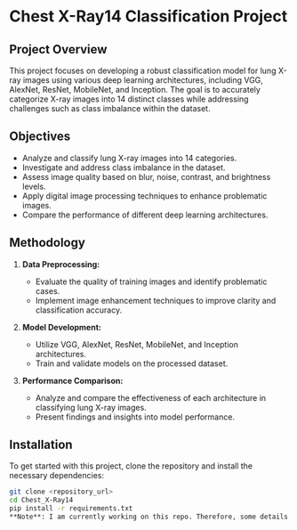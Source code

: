 # Chest X-Ray14 Classification Project

## Project Overview

This project focuses on developing a robust classification model for lung X-ray images using various deep learning architectures, including VGG, AlexNet, ResNet, MobileNet, and Inception. The goal is to accurately categorize X-ray images into 14 distinct classes while addressing challenges such as class imbalance within the dataset.

## Objectives

- Analyze and classify lung X-ray images into 14 categories.
- Investigate and address class imbalance in the dataset.
- Assess image quality based on blur, noise, contrast, and brightness levels.
- Apply digital image processing techniques to enhance problematic images.
- Compare the performance of different deep learning architectures.

## Methodology

1. **Data Preprocessing:** 
   - Evaluate the quality of training images and identify problematic cases.
   - Implement image enhancement techniques to improve clarity and classification accuracy.

2. **Model Development:** 
   - Utilize VGG, AlexNet, ResNet, MobileNet, and Inception architectures.
   - Train and validate models on the processed dataset.

3. **Performance Comparison:** 
   - Analyze and compare the effectiveness of each architecture in classifying lung X-ray images.
   - Present findings and insights into model performance.

## Installation

To get started with this project, clone the repository and install the necessary dependencies:

```bash
git clone <repository_url>
cd Chest_X-Ray14
pip install -r requirements.txt
**Note**: I am currently working on this repo. Therefore, some details may be absent for now.
